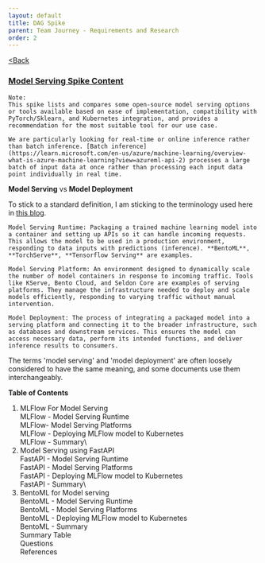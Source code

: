 ```yaml
---
layout: default
title: DAG Spike
parent: Team Journey - Requirements and Research
order: 2
---
```


[<Back](index.md)

### [Model Serving Spike Content](https://digicatapult.atlassian.net/wiki/spaces/MLOps/pages/2575171585/Deploy+Model+Solution+Architecture)

```
Note:
This spike lists and compares some open-source model serving options or tools available based on ease of implementation, compatibility with PyTorch/Sklearn, and Kubernetes integration, and provides a recommendation for the most suitable tool for our use case.

We are particularly looking for real-time or online inference rather than batch inference. [Batch inference](https://learn.microsoft.com/en-us/azure/machine-learning/overview-what-is-azure-machine-learning?view=azureml-api-2) processes a large batch of input data at once rather than processing each input data point individually in real time.
```

**Model Serving** vs **Model Deployment**

To stick to a standard definition, I am sticking to the terminology used here in [this blog](https://neptune.ai/blog/ml-model-serving-best-tools).

```
Model Serving Runtime: Packaging a trained machine learning model into a container and setting up APIs so it can handle incoming requests. This allows the model to be used in a production environment, responding to data inputs with predictions (inference). **BentoML**, **TorchServe**, **Tensorflow Serving** are examples.

Model Serving Platform: An environment designed to dynamically scale the number of model containers in response to incoming traffic. Tools like KServe, Bento Cloud, and Seldon Core are examples of serving platforms. They manage the infrastructure needed to deploy and scale models efficiently, responding to varying traffic without manual intervention.

Model Deployment: The process of integrating a packaged model into a serving platform and connecting it to the broader infrastructure, such as databases and downstream services. This ensures the model can access necessary data, perform its intended functions, and deliver inference results to consumers.
```


The terms 'model serving' and 'model deployment' are often loosely considered to have the same meaning, and some documents use them interchangeably.

**Table of Contents**
1. MLFlow For Model Serving\
        MLFlow - Model Serving Runtime\
        MLFlow- Model Serving Platforms\
        MLFlow - Deploying MLFlow model to Kubernetes\
        MLFlow - Summary\
2. Model Serving using FastAPI\
        FastAPI - Model Serving Runtime\
        FastAPI - Model Serving Platforms\
        FastAPI - Deploying MLFlow model to Kubernetes\
        FastAPI - Summary\
3. BentoML for Model serving\
        BentoML - Model Serving Runtime\
        BentoML - Model Serving Platforms\
        BentoML - Deploying MLFlow model to Kubernetes\
        BentoML - Summary\
Summary Table\
        Questions\
References